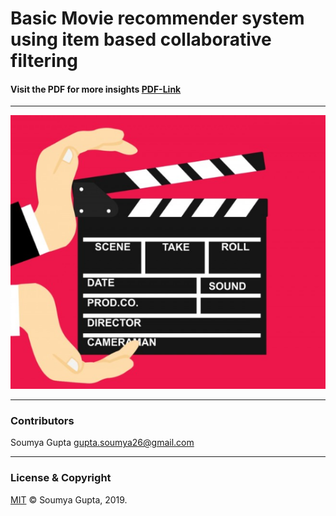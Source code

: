 # Basic Movie recommender system using item based collaborative filtering 

#### Visit the PDF for more insights [PDF-Link](https://github.com/guptasoumya26/Basic-Movie-Recommender-System/raw/master/recommenderSystem.pdf)
 ---

<img src="https://raw.githubusercontent.com/guptasoumya26/Basic-Movie-Recommender-System/master/Images/Cap1.PNG" alt="img-1"/>

 ---
 ### Contributors
 Soumya Gupta <gupta.soumya26@gmail.com>

---
### License & Copyright
[MIT](https://choosealicense.com/licenses/mit/)
© Soumya Gupta, 2019.



